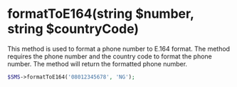 # formatToE164(string $number, string $countryCode)
This method is used to format a phone number to E.164 format. The method requires the phone number and the country code to format the phone number. The method will return the formatted phone number.

```php
$SMS->formatToE164('08012345678', 'NG');
```
